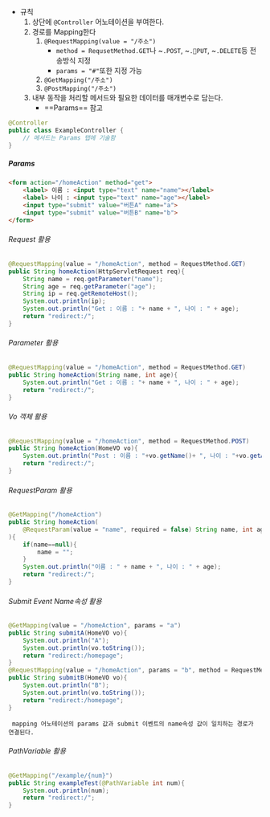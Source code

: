 - 규칙
	1. 상단에 `@Controller` 어노테이션을 부여한다.
	2. 경로를 Mapping한다
		1. `@RequestMapping(value = "/주소")`
			 - `method = RequsetMethod.GET`나 ~`.POST`, ~`.PUT`, ~`.DELETE`등 전송방식 지정
			 - `params = "#"`또한 지정 가능
		2. `@GetMapping("/주소")`
		3. `@PostMapping("/주소")`
	3. 내부 동작을 처리할 메서드와 필요한 데이터를 매개변수로 담는다.
		- ==Params== 참고 
```Java
@Controller  
public class ExampleController {
	// 메서드는 Params 탭에 기술함
}
```

##### Params
```HTML
<form action="/homeAction" method="get">  
    <label> 이름 : <input type="text" name="name"></label>  
    <label> 나이 : <input type="text" name="age"></label>
    <input type="submit" value="버튼A" name="a">  
    <input type="submit" value="버튼B" name="b">  
</form>
```
###### Request 활용
```Java
@RequestMapping(value = "/homeAction", method = RequestMethod.GET)  
public String homeAction(HttpServletRequest req){  
	String name = req.getParameter("name");  
	String age = req.getParameter("age");  
	String ip = req.getRemoteHost();  
	System.out.println(ip);  
	System.out.println("Get : 이름 : "+ name + ", 나이 : " + age);  
	return "redirect:/";  
}  
```
###### Parameter 활용
```Java
@RequestMapping(value = "/homeAction", method = RequestMethod.GET)  
public String homeAction(String name, int age){        
	System.out.println("Get : 이름 : "+ name + ", 나이 : " + age);        
	return "redirect:/";    
}
```
###### Vo 객체 활용
```Java
@RequestMapping(value = "/homeAction", method = RequestMethod.POST)    
public String homeAction(HomeVO vo){        
	System.out.println("Post : 이름 : "+vo.getName()+ ", 나이 : "+vo.getAge());  
	return "redirect:/";    
}
```
###### RequestParam 활용
```Java
@GetMapping("/homeAction")    
public String homeAction(
	@RequestParam(value = "name", required = false) String name, int age
){
	if(name==null){            
		name = "";        
	}
	System.out.println("이름 : " + name + ", 나이 : " + age);  
	return "redirect:/";    
}
```
###### Submit Event Name속성 활용
```Java
@GetMapping(value = "/homeAction", params = "a")  
public String submitA(HomeVO vo){  
    System.out.println("A");  
    System.out.println(vo.toString());  
    return "redirect:/homepage";  
}
@RequestMapping(value = "/homeAction", params = "b", method = RequestMethod.GET)
public String submitB(HomeVO vo){  
    System.out.println("B");  
    System.out.println(vo.toString());  
    return "redirect:/homepage";  
}
```
	 mapping 어노테이션의 params 값과 submit 이벤트의 name속성 값이 일치하는 경로가 연결된다.
###### PathVariable 활용
```Java
@GetMapping("/example/{num}")
public String exampleTest(@PathVariable int num){  
	System.out.println(num);  
	return "redirect:/";  
}  
```